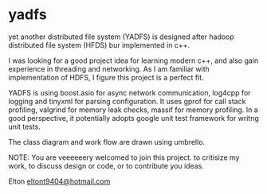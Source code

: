 yadfs
=====

yet another distributed file system (YADFS) is designed after hadoop distributed file system (HFDS) bur implemented in c++.

I was looking for a good project idea for learning modern c++, and also gain experience in threading and networking. 
As I am familiar with implementation of HDFS, I figure this project is a perfect fit. 

YADFS is using boost.asio for async network communication, log4cpp for logging and tinyxml for parsing configuration. It
uses gprof for call stack profiling, valgrind for memory leak checks, massif for memory profiling. In a good perspective, it 
potentially adopts google unit test framework for writng unit tests.

The class diagram and work flow are drawn using umbrello. 



NOTE: You are veeeeeery welcomed to join this project. to critisize my work, to discuss design or code, or to contribute
you ideas.


Elton
eltont9404@hotmail.com
